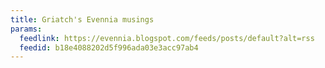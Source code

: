 ```yaml
---
title: Griatch's Evennia musings
params:
  feedlink: https://evennia.blogspot.com/feeds/posts/default?alt=rss
  feedid: b18e4088202d5f996ada03e3acc97ab4
---
```

